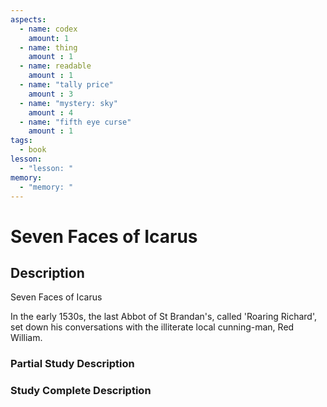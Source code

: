 ```yaml
---
aspects: 
  - name: codex
    amount: 1
  - name: thing
    amount : 1
  - name: readable
    amount : 1
  - name: "tally price"
    amount : 3
  - name: "mystery: sky"
    amount : 4
  - name: "fifth eye curse"
    amount : 1
tags:
  - book
lesson:
  - "lesson: "
memory:
  - "memory: "
---
```


# Seven Faces of Icarus

## Description
Seven Faces of Icarus

In the early 1530s, the last Abbot of St Brandan's, called 'Roaring Richard', set down his conversations with the illiterate local cunning-man, Red William.
### Partial Study Description

### Study Complete Description
